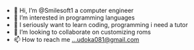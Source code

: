 - 👋 Hi, I’m @Smilesoft1 a computer engineer 
- 👀 I’m interested in programming languages 
- 🌱 I seriously want to learn coding, programming i need a tutor
- 💞️ I’m looking to collaborate on customizing roms
- 📫 How to reach me ...udoka081@gmail.com

<!---
Smilesoft1/Smilesoft1 is a ✨ special ✨ repository because its `README.md` (this file) appears on your GitHub profile.
You can click the Preview link to take a look at your changes.
--->
